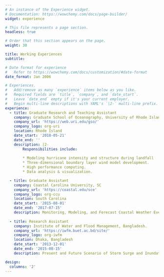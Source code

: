 ```yaml
---
# An instance of the Experience widget.
# Documentation: https://wowchemy.com/docs/page-builder/
widget: experience

# This file represents a page section.
headless: true

# Order that this section appears on the page.
weight: 30

title: Working Experiences
subtitle:

# Date format for experience
#   Refer to https://wowchemy.com/docs/customization/#date-format
date_format: Jan 2006

# Experiences.
#   Add/remove as many `experience` items below as you like.
#   Required fields are `title`, `company`, and `date_start`.
#   Leave `date_end` empty if it's your current employer.
#   Begin multi-line descriptions with YAML's `|2-` multi-line prefix.
experience:
  - title: Graduate Research and Teaching Assistant
    company: Graduate School of Oceanography, University of Rhode Island.
    company_url: 'https://web.uri.edu/gso/'
    company_logo: org-uri
    location: Rhode Island
    date_start: '2018-05-21'
    date_end: ''
    description: |2-
        Responsibilities include:
        
        * Modeling hurricane intensity and structure during landfall
        * Three-dimensional boundary layer wind model development.
        * High performance computing.
        * Data analysis & visualization.

  - title: Graduate Assistant
    company: Coastal Carolina University, SC
    company_url: 'https://coastal.edu/sce'
    company_logo: org-ccu
    location: South Carolina
    date_start: '2015-08-01'
    date_end: '2017-07-15'
    description: Monitoring, Modeling, and Forecast Coastal Weather Events
        
  - title: Research Assistant
    company: Institute of Water and Flood Management, Bangladesh.
    company_url: 'https://iwfm.buet.ac.bd/site/'
    company_logo: org-iwfm
    location: Dhaka, Bangladesh
    date_start: '2013-12-01'
    date_end: '2015-08-15'
    description: Present and Future Scenario of Storm Surge and Inundation in Coastal Bangladesh

design:
  columns: '2'
---
```

